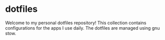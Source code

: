 # dotfiles

Welcome to my personal dotfiles repository! This collection contains configurations for the apps I use daily. The dotfiles are managed using gnu stow.
<!---->
<!-- ## Contents -->
<!---->
<!-- - [Introduction](#introduction) -->
<!-- - [Installation](#installation) -->
<!-- - [Usage](#usage) -->
<!-- - [Customization](#customization) -->
<!-- - [Contributing](#contributing) -->
<!-- - [License](#license) -->
<!---->
<!-- ## Introduction -->
<!---->
<!-- Dotfiles are essential for setting up and customizing the environment on your machine. This repository includes configurations for various tools such as: -->
<!---->
<!-- - Shell (e.g., Bash, Zsh) -->
<!-- - Editors (e.g., Vim, Emacs) -->
<!-- - Version control systems (e.g., Git) -->
<!-- - Terminal emulators -->
<!-- - and more... -->
<!---->
<!-- Feel free to explore the contents of this repository to see how I've configured these tools to suit my workflow. -->
<!---->
<!-- ## Installation -->
<!---->
<!-- To use these dotfiles on your system, you can clone this repository to your home directory: -->
<!---->
<!-- ```bash -->
<!-- git clone https://github.com/your-username/dotfiles.git ~/.dotfiles -->
